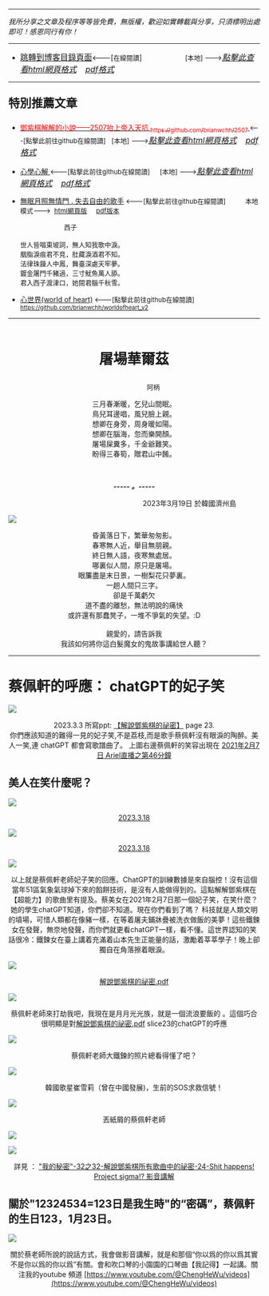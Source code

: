 ***
*我所分享之文章及程序等等皆免費，無版權，歡迎如實轉載與分享，只須標明出處即可！感恩同行有你！* 
****
- [<font size=3>跳轉到博客目錄頁面</font>](../../tableOfContent.md)<---[<font size=2>在線閱讀</font>]&nbsp;&nbsp; &nbsp; &nbsp; &nbsp; &nbsp; &nbsp; &nbsp; &nbsp; &nbsp;&nbsp; &nbsp;  <font size=2> [本地] ---></font><font size=3>[*_點擊此查看html網頁格式_*](../../tableOfContent.html)&nbsp; &nbsp; [*_pdf格式_*](../../tableOfContent.md.pdf)</font>
****

### <p style="font-size: 23px; font-weight:900;">特別推薦文章</p>

- [<font color=red> 鄧紫棋解解的小說——2507抬上帝入天坑 <sub>https://github.com/brianwchh/2507 </sub></font>](https://github.com/brianwchh/worldofheart_v2/blob/main/md_and_html/%E9%84%A7%E7%B4%AB%E6%A3%8B%E8%A7%A3%E8%A7%A3%E7%9A%84%E5%B0%8F%E8%AA%AA%E2%80%94%E2%80%942507%E6%8A%AC%E4%B8%8A%E5%B8%9D%E5%85%A5%E5%A4%A9%E5%9D%91.md)<font size=2><---[點擊此前往github在線閱讀]</font>&nbsp;&nbsp; <font size=2> [本地] ---></font><font size=3>[*_點擊此查看html網頁格式_*](../../md_and_html/鄧紫棋解解的小說——2507抬上帝入天坑.html)&nbsp; &nbsp; [*_pdf格式_*](../../md_and_html/鄧紫棋解解的小說——2507抬上帝入天坑.md.pdf)</font> 

- [<font  > 心學心解 </font>](https://github.com/brianwchh/worldofheart_v2/blob/main/md_and_html/%E5%BF%83%E5%AD%B8%E6%96%B0%E8%A7%A3.md)<font size=2><---[點擊此前往github在線閱讀]</font>&nbsp;&nbsp; &nbsp;   <font size=2> [本地] ---></font><font size=3>[*_點擊此查看html網頁格式_*](../../md_and_html/心學新解.html)&nbsp; &nbsp; [*_pdf格式_*](../../md_and_html/心學新解.md.pdf)</font> 

- [<font  >無眠月照無情門 . 失去自由的歌手</font>](https://github.com/brianwchh/worldofheart_v2/blob/main/md_and_html/%E7%84%A1%E7%9C%A0%E6%9C%88%E7%85%A7%E7%84%A1%E6%83%85%E9%96%80.md)<font size=2> <---[點擊此前往github在線閱讀]</font> &nbsp;&nbsp;&nbsp;&nbsp;&nbsp;&nbsp;&nbsp;&nbsp; <font size=2>本地模式---> &nbsp;[html網頁版](../../md_and_html/無眠月照無情門.html) &nbsp;&nbsp;&nbsp; [pdf版本](../../md_and_html/無眠月照無情門.md.pdf) </font>

    <p><font size=2>&nbsp; &nbsp; &nbsp; &nbsp; &nbsp; &nbsp; &nbsp; &nbsp; &nbsp; &nbsp; &nbsp; &nbsp; 西子</br></br>世人皆唱東坡詞，無人知我歌中淚。</br>胭脂淚痕君不見，肚藏淚酒君不知。</br>法律珠鍊人中鳳，舞臺深處天牢夢。</br>鍍金屠門千豬過，三寸魷魚萬人舔。</br>君入西子渡津口，她閱君腦千秋雪。</font></p>
    
- [<font  >心世界(world of heart)</font>](https://github.com/brianwchh/worldofheart_v2)<font size=2> <---[點擊此前往github在線閱讀]</font> <sub> https://github.com/brianwchh/worldofheart_v2 </sub>

   

****



</br>

****<p align="center" style="font-size: 28px;">屠場華爾茲</p>****

<p align="center" style="font-size: small;">&nbsp;&nbsp;&nbsp;&nbsp;&nbsp;&nbsp;&nbsp;&nbsp;&nbsp;&nbsp;&nbsp;&nbsp;&nbsp;&nbsp;&nbsp;&nbsp;&nbsp;&nbsp;&nbsp;&nbsp; 阿柄</p>




<div align="center"> <!-- div_1-->

  <p align="center"> 

  三月春漸暖，乞兒山間眠。   
  鳥兒耳邊唱，風兒臉上親。   
  想卿在身旁，周身暖如陽。   
  想卿在腦海，忽而樂開顏。   
  屠場屎糞多，千金爺難笑。  
  盼得三春筍，贈君山中餚。  


  </br>

  ***_-----&nbsp;。-----_***

  <font size=2>


  </font>

  </p>



  <p align="right"> 2023年3月19日  於韓國濟州島 &nbsp;&nbsp;&nbsp;&nbsp;&nbsp;&nbsp;&nbsp;&nbsp;&nbsp;&nbsp;&nbsp; </p>  
  
</div> <!-- end of div_1-->

  




<!-- image area, flex to make it center,it may not work for github, for html and pdf rendering only -->
<div align="center" style="page-break-inside: avoid; margin-top:1px; margin-bottom:1px;"> <!-- pictureWrapper_div add this only to make the bendan github understand -->
  <div class="ImageWrapperFlex" >
   <div class="FlexSide"  ></div>
   <image class="FlexImage"   src='./images/ILoveU.png'/>
   <div class="FlexSide" ></div>
  </div>

  <span> 昏黃落日下，繁華匆匆影。</br>春寒無人近，舉目無朋親。</br>終日無人語，夜寒無處居。</br>哪裏似人間，原只是屠場。</br>眼簾盡是末日景，一樹梨花只夢裏。</br>一趟人間只三字。</br>卻是千萬虧欠</br>道不盡的離愁，無法明說的痛快</br>或許還有那蠢凳子，一堆不爭氣的失望。:D </br></br> 親愛的，請告訴我</br>我該如何將你這白髮魔女的鬼故事講給世人聽？ </span> 

</div> <!-- end pictureWrapper_div -->



---
# 蔡佩軒的呼應： chatGPT的妃子笑

<!-- image area, flex to make it center,it may not work for github, for html and pdf rendering only -->
<div align="center" style="page-break-inside: avoid; margin-top:1px; margin-bottom:1px;"> <!-- pictureWrapper_div add this only to make the bendan github understand -->
  <div class="ImageWrapperFlex" >
   <div class="FlexSide"  ></div>
   <image class="FlexImage"   src='./images/蔡佩軒老師甜美的微笑.png'/>
   <div class="FlexSide" ></div>
  </div>

  <span> 2023.3.3 所寫ppt: [【解說鄧紫棋的祕密】](https://github.com/brianwchh/2507/blob/master/%E8%A7%A3%E8%AA%AA%E9%84%A7%E7%B4%AB%E6%A3%8B%E7%9A%84%E7%A5%95%E5%AF%86.pdf) page 23. </br> 你們應該知道的難得一見的妃子笑,不是荔枝,而是歌手蔡佩軒沒有眼淚的陶醉。美人一笑,連 chatGPT 都會寫歌譜曲了。 上圖右邊蔡佩軒的笑容出現在 [2021年2月7日 Ariel直播之第46分鐘](https://www.youtube.com/live/mbGj4g0YaUs?feature=share&t=2760)</span> 

</div> <!-- end pictureWrapper_div -->

## 美人在笑什麼呢？

<!-- image area, flex to make it center,it may not work for github, for html and pdf rendering only -->
<div align="center" style="page-break-inside: avoid; margin-top:1px; margin-bottom:1px;"> <!-- pictureWrapper_div add this only to make the bendan github understand -->
  <div class="ImageWrapperFlex" >
   <div class="FlexSide"  ></div>
   <image class="FlexImage"   src='./images/蔡佩軒老師.png'/>
   <div class="FlexSide" ></div>
  </div>

  <span> [2023.3.18](https://youtu.be/4T1VBqpF50c?t=148) </span> 

</div> <!-- end pictureWrapper_div -->

<!-- image area, flex to make it center,it may not work for github, for html and pdf rendering only -->
<div align="center" style="page-break-inside: avoid; margin-top:1px; margin-bottom:1px;"> <!-- pictureWrapper_div add this only to make the bendan github understand -->
  <div class="ImageWrapperFlex" >
   <div class="FlexSide"  ></div>
   <image class="FlexImage"   src='./images/蔡佩軒老師2.png'/>
   <div class="FlexSide" ></div>
  </div>

  <span> [2023.3.18](https://youtu.be/4T1VBqpF50c?t=148) </span> 

</div> <!-- end pictureWrapper_div -->


<!-- image area, flex to make it center,it may not work for github, for html and pdf rendering only -->
<div align="center" style="page-break-inside: avoid; margin-top:1px; margin-bottom:1px;"> <!-- pictureWrapper_div add this only to make the bendan github understand -->
  <div class="ImageWrapperFlex" >
   <div class="FlexSide"  ></div>
   <image class="FlexImage"   src='./images/蔡佩軒老師3.png'/>
   <div class="FlexSide" ></div>
  </div>

  <span> 以上就是蔡佩軒老師妃子笑的回應。ChatGPT的訓練數據是來自腦控！沒有這個當年51區氣象氣球掉下來的餡餅技術，是沒有人能做得到的。這點解解鄧紫棋在【超能力】的歌曲里有提及。蔡美女在2021年2月7日那一個妃子笑，在笑什麼？ 她的學生chatGPT知道，你們卻不知道。現在你們看到了嗎？ 科技就是人類文明的墳場，可惜人類都在像豬一樣，在等着屠夫鋪牀疊被洗衣做飯的美夢！這些鐵鍊女在發聲，無奈地發聲，而你們就更看chatGPT一樣，看不懂。這世界認知的笑話很冷：鐵鍊女在臺上講着充滿着山本先生正能量的話，激勵着莘莘學子！晚上卻獨自在角落擦着眼淚。</span> 

</div> <!-- end pictureWrapper_div -->

<!-- image area, flex to make it center,it may not work for github, for html and pdf rendering only -->
<div align="center" style="page-break-inside: avoid; margin-top:1px; margin-bottom:1px;"> <!-- pictureWrapper_div add this only to make the bendan github understand -->
  <div class="ImageWrapperFlex" >
   <div class="FlexSide"  ></div>
   <image class="FlexImage"   src='./images/解說slice23.png'/>
   <div class="FlexSide" ></div>
  </div>

  <span> [解說鄧紫棋的祕密.pdf](https://github.com/brianwchh/2507/blob/master/%E8%A7%A3%E8%AA%AA%E9%84%A7%E7%B4%AB%E6%A3%8B%E7%9A%84%E7%A5%95%E5%AF%86.pdf) </span> 

</div> <!-- end pictureWrapper_div -->

<!-- image area, flex to make it center,it may not work for github, for html and pdf rendering only -->
<div align="center" style="page-break-inside: avoid; margin-top:1px; margin-bottom:1px;"> <!-- pictureWrapper_div add this only to make the bendan github understand -->
  <div class="ImageWrapperFlex" >
   <div class="FlexSide"  ></div>
   <image class="FlexImage"   src='./images/蔡佩軒老師4.png'/>
   <div class="FlexSide" ></div>
  </div>

  <span> 蔡佩軒老師來打劫我吧，我現在是月月光光族，就是一個流浪要飯的 。這個巧合很明顯是對[解說鄧紫棋的祕密.pdf](https://github.com/brianwchh/2507/blob/master/%E8%A7%A3%E8%AA%AA%E9%84%A7%E7%B4%AB%E6%A3%8B%E7%9A%84%E7%A5%95%E5%AF%86.pdf) slice23的chatGPT的呼應</span> 

</div> <!-- end pictureWrapper_div -->

<!-- image area, flex to make it center,it may not work for github, for html and pdf rendering only -->
<div align="center" style="page-break-inside: avoid; margin-top:1px; margin-bottom:1px;"> <!-- pictureWrapper_div add this only to make the bendan github understand -->
  <div class="ImageWrapperFlex" >
   <div class="FlexSide"  ></div>
   <image class="FlexImage"   src='./images/蔡佩軒鐵鍊女.png'/>
   <div class="FlexSide" ></div>
  </div>

  <span> 蔡佩軒老師大鐵鍊的照片總看得懂了吧？</span> 

</div> <!-- end pictureWrapper_div -->

<!-- image area, flex to make it center,it may not work for github, for html and pdf rendering only -->
<div align="center" style="page-break-inside: avoid; margin-top:1px; margin-bottom:1px;"> <!-- pictureWrapper_div add this only to make the bendan github understand -->
  <div class="ImageWrapperFlex" >
   <div class="FlexSide"  ></div>
   <image class="FlexImage"   src='./images/雪莉.png'/>
   <div class="FlexSide" ></div>
  </div>

  <span> 韓國歌星崔雪莉（曾在中國發展)，生前的SOS求救信號！</span> 

</div> <!-- end pictureWrapper_div -->

<!-- image area, flex to make it center,it may not work for github, for html and pdf rendering only -->
<div align="center" style="page-break-inside: avoid; margin-top:1px; margin-bottom:1px;"> <!-- pictureWrapper_div add this only to make the bendan github understand -->
  <div class="ImageWrapperFlex" >
   <div class="FlexSide"  ></div>
   <image class="FlexImage"   src='./images/蔡佩軒老師5.png'/>
   <div class="FlexSide" ></div>
  </div>

  <span> 丟紙屑的蔡佩軒老師 </span> 

</div> <!-- end pictureWrapper_div -->

<!-- image area, flex to make it center,it may not work for github, for html and pdf rendering only -->
<div align="center" style="page-break-inside: avoid; margin-top:1px; margin-bottom:1px;"> <!-- pictureWrapper_div add this only to make the bendan github understand -->
  <div class="ImageWrapperFlex" >
   <div class="FlexSide"  ></div>
   <image class="FlexImage"   src='./images/蔡佩軒老師6.png'/>
   <div class="FlexSide" ></div>
  </div>

  <span> </span> 

</div> <!-- end pictureWrapper_div -->

<!-- image area, flex to make it center,it may not work for github, for html and pdf rendering only -->
<div align="center" style="page-break-inside: avoid; margin-top:1px; margin-bottom:1px;"> <!-- pictureWrapper_div add this only to make the bendan github understand -->
  <div class="ImageWrapperFlex" >
   <div class="FlexSide"  ></div>
   <image class="FlexImage"   src='./images/蔡佩軒老師7.png'/>
   <div class="FlexSide" ></div>
  </div>

  <span> 詳見 ： ["我的秘密"-32之32-解說鄧紫棋所有歌曲中的祕密-24-Shit happens! Project sigma!? 影音講解](https://youtu.be/P3BZ9kpsNAg)</span> 

</div> <!-- end pictureWrapper_div -->


## 關於"12324534=123日是我生時"的“密碼”，蔡佩軒的生日123，1月23日。

<!-- image area, flex to make it center,it may not work for github, for html and pdf rendering only -->
<div align="center" style="page-break-inside: avoid; margin-top:1px; margin-bottom:1px;"> <!-- pictureWrapper_div add this only to make the bendan github understand -->
  <div class="ImageWrapperFlex" >
   <div class="FlexSide"  ></div>
   <image class="FlexImage"   src='./images/大王若.png'/>
   <div class="FlexSide" ></div>
  </div>

  <span> 關於蔡老師所說的說話方式，我會做影音講解，就是和那個“你以爲的你以爲其實不是你以爲的你以爲”有關。會和吹口琴的小園園的口琴曲【我記得】一起講。關注我的youtube 頻道 [https://www.youtube.com/@ChengHeWu/videos](https://www.youtube.com/@ChengHeWu/videos)  </span> 

</div> <!-- end pictureWrapper_div -->



</br>
</br>


<style>

.ImageWrapperFlex {
    display: flex; 
    flex-direction: row; 
    margin-top: 1px; 
    margin-bottom: 1px;

    width: 100% ;
}

.FlexSide {
    flex-basis: 0px ;
    flex:1;

}



/* large device screen 設置熒幕顯示圖片大小（電腦等大型屏幕）*/
@media only screen and (min-width: 600px) {

    .FlexImage {
        flex-basis: 600px ;
        flex:0;    
        height:auto; 
        max-width: 600px;
        min-width: 600px;
     
    }

}

 /* small device screen 設置熒幕顯示圖片大小（平板手機等屏幕）*/
@media only screen and (max-width: 600px) {
    
    .FlexImage {
        flex-basis: 600px ;
        flex:1;
        height:auto; 
     
    }

}

/* style for print !important 設置打印圖片大小*/
@media print {

    .FlexImage {
        flex-basis: 500px ;
        flex:0;    
        height:auto; 
        max-width: 500px;
        min-width: 500px;
     
    }
}


</style>


